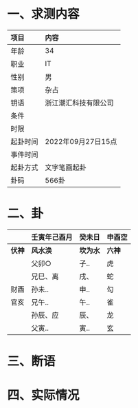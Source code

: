 # 一、求测内容
|项目|内容|
|:-|:-|
|年龄|34|
|职业|IT|
|性别|男|
|策项|杂占|
|钥语|浙江潮汇科技有限公司|
|条件||
|时限||
|起卦时间|2022年09月27日15点|
|事件时间||
|起卦方式|文字笔画起卦|
|卦码|566卦|

# 二、卦
||壬寅年己酉月|癸未日|申酉空|
|:-|:-|:-|:-|
|**伏神**|**风水涣**|**坎为水**|**六神**|
||父卯○|子..|虎|
||兄巳、离|戌、|蛇|
|财酉|孙未..|申..|勾|
|官亥|兄午..|午..|雀|
||孙辰、应|辰、|龙|
||父寅..|寅..|玄|


# 三、断语

# 四、实际情况